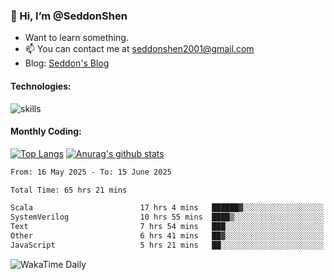 ### 👋 Hi, I’m @SeddonShen
- Want to learn something.
- 📫 You can contact me at seddonshen2001@gmail.com
- Blog: [Seddon's Blog](https://seddonshen.github.io/)
#### Technologies:

![skills](https://skillicons.dev/icons?i=scala,js,html,css,bootstrap,jquery,c,cpp,cloudflare,django,docker,flask,git,github,githubactions,linux,latex,mysql,nodejs,ps,php,pr,py,raspberrypi,redis,unreal,v,vscode,vue,bash)

#### Monthly Coding:
[![Top Langs](https://github-readme-stats.vercel.app/api/top-langs?username=seddonshen&show_icons=true&locale=en&layout=compact&hide=html&langs_count=8)](https://github.com/SeddonShen/)
[![Anurag's github stats](https://github-readme-stats.vercel.app/api?username=SeddonShen&count_private=true&show_icons=true)](https://github.com/anuraghazra/github-readme-stats)
<!--START_SECTION:waka-->

```txt
From: 16 May 2025 - To: 15 June 2025

Total Time: 65 hrs 21 mins

Scala                        17 hrs 4 mins   ██████▓░░░░░░░░░░░░░░░░░░   26.12 %
SystemVerilog                10 hrs 55 mins  ████▒░░░░░░░░░░░░░░░░░░░░   16.71 %
Text                         7 hrs 54 mins   ███░░░░░░░░░░░░░░░░░░░░░░   12.10 %
Other                        6 hrs 41 mins   ██▓░░░░░░░░░░░░░░░░░░░░░░   10.24 %
JavaScript                   5 hrs 21 mins   ██░░░░░░░░░░░░░░░░░░░░░░░   08.20 %
```

<!--END_SECTION:waka-->

![WakaTime Daily](https://wakatime.com/share/@seddon2001/61a7e342-5f12-4fea-bf92-1fac161e97d6.svg)
<!---
SeddonShen/SeddonShen is a ✨ special ✨ repository because its `README.md` (this file) appears on your GitHub profile.
You can click the Preview link to take a look at your changes.
--->

